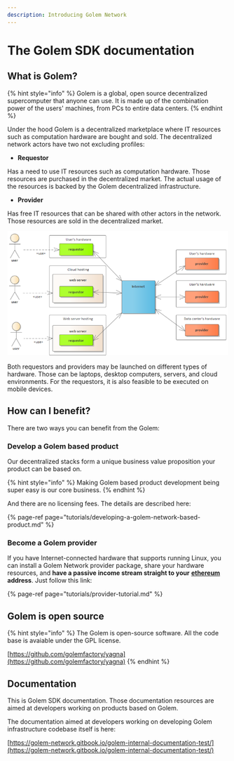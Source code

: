 ```yaml
---
description: Introducing Golem Network
---
```


# The Golem SDK documentation

## What is Golem?

{% hint style="info" %}
Golem is a global, open source decentralized supercomputer that anyone can use. It is made up of the combination power of the users' machines, from PCs to entire data centers.
{% endhint %}

Under the hood Golem is a decentralized marketplace where IT resources such as computation hardware are bought and sold. The decentralized network actors have two not excluding profiles:

* **Requestor**

Has a need to use IT resources such as computation hardware. Those resources are purchased in the decentralized market. The actual usage of the resources is backed by the Golem decentralized infrastructure.  

* **Provider**

Has free IT resources that can be shared with other actors in the network. Those resources are sold in the decentralized market.

![](.gitbook/assets/requestor-tutorial-high-level%20%283%29.png)

Both requestors and providers may be launched on different types of hardware. Those can be laptops, desktop computers, servers, and cloud environments. For the requestors, it is also feasible to be executed on mobile devices.

## How can I benefit?

There are two ways you can benefit from the Golem:

### **Develop a Golem based product**

Our decentralized stacks form a unique business value proposition your product can be based on. 

{% hint style="info" %}
Making Golem based product development being super easy is our core business.
{% endhint %}

 And there are no licensing fees. The details are described here:

{% page-ref page="tutorials/developing-a-golem-network-based-product.md" %}

### **Become a Golem provider**

If you have Internet-connected hardware that supports running Linux, you can install a Golem Network provider package, share your hardware resources, and **have a passive income stream straight to your** [**ethereum**](https://ethereum.org/) **address**. Just follow this link:

{% page-ref page="tutorials/provider-tutorial.md" %}

## Golem is open source

{% hint style="info" %}
The Golem is open-source software. All the code base is avaiable under the GPL license.

[https://github.com/golemfactory/yagna](https://github.com/golemfactory/yagna)
{% endhint %}

## Documentation

This is Golem SDK documentation. Those documentation resources are aimed at developers working on products based on Golem.

The documentation aimed at developers working on developing Golem infrastructure codebase itself is here:

[https://golem-network.gitbook.io/golem-internal-documentation-test/](https://golem-network.gitbook.io/golem-internal-documentation-test/)



